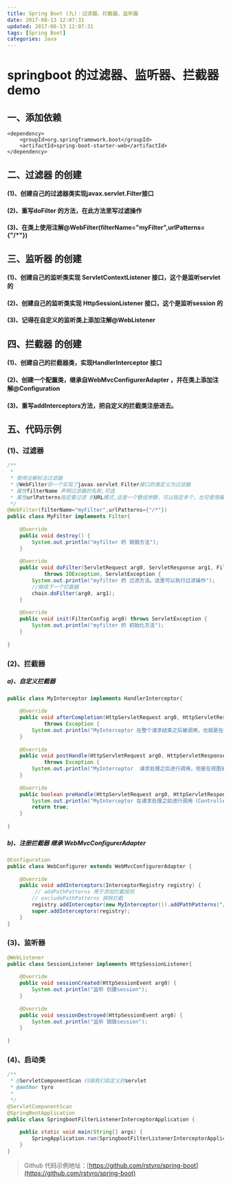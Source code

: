 ```yaml
---
title: Spring Boot (九)：过滤器、拦截器、监听器
date: 2017-08-13 12:07:31
updated: 2017-08-13 12:07:31
tags: [Spring Boot]
categories: Java
---
```

# springboot 的过滤器、监听器、拦截器 demo

## 一、添加依赖
```
<dependency>
    <groupId>org.springframework.boot</groupId>
    <artifactId>spring-boot-starter-web</artifactId>
</dependency>
```
## 二、过滤器 的创建
#### (1)、创建自己的过滤器类实现javax.servlet.Filter接口
#### (2)、重写doFilter 的方法，在此方法里写过滤操作
#### (3)、在类上使用注解@WebFilter(filterName="myFilter",urlPatterns={"/*"})

## 三、监听器 的创建
#### (1)、创建自己的监听类实现 ServletContextListener 接口，这个是监听servlet的
#### (2)、创建自己的监听类实现 HttpSessionListener 接口，这个是监听session 的
#### (3)、记得在自定义的监听类上添加注解@WebListener

## 四、拦截器 的创建
#### (1)、创建自己的拦截器类，实现HandlerInterceptor 接口
#### (2)、创建一个配置类，继承自WebMvcConfigurerAdapter ，并在类上添加注解@Configuration
#### (3)、重写addInterceptors方法，把自定义的拦截类注册进去。

## 五、代码示例
### (1)、过滤器
```java
/**
 * 
 * 使用注解标注过滤器
 * @WebFilter将一个实现了javax.servlet.Filter接口的类定义为过滤器
 * 属性filterName 声明过滤器的名称,可选
 * 属性urlPatterns指定要过滤 的URL模式,这是一个数组参数，可以指定多个。也可使用属性value来声明.(指定要过滤的URL模式是必选属性)
 */
@WebFilter(filterName="myFilter",urlPatterns={"/*"})
public class MyFilter implements Filter{
 
    @Override
    public void destroy() {
        System.out.println("myfilter 的 销毁方法");
    }
 
    @Override
    public void doFilter(ServletRequest arg0, ServletResponse arg1, FilterChain chain)
            throws IOException, ServletException {
        System.out.println("myfilter 的 过滤方法。这里可以执行过滤操作");
        //继续下一个拦截器
        chain.doFilter(arg0, arg1);
    }
 
    @Override
    public void init(FilterConfig arg0) throws ServletException {
        System.out.println("myfilter 的 初始化方法");
    }
 
}
```

### (2)、拦截器
##### a)、自定义拦截器
```java
public class MyInterceptor implements HandlerInterceptor{
 
    @Override
    public void afterCompletion(HttpServletRequest arg0, HttpServletResponse arg1, Object arg2, Exception arg3)
            throws Exception {
        System.out.println("MyInterceptor 在整个请求结束之后被调用，也就是在DispatcherServlet 渲染了对应的视图之后执行");
    }
 
    @Override
    public void postHandle(HttpServletRequest arg0, HttpServletResponse arg1, Object arg2, ModelAndView arg3)
            throws Exception {
        System.out.println("MyInterceptor  请求处理之后进行调用，但是在视图被渲染之前（Controller方法调用之后）");    
    }
 
    @Override
    public boolean preHandle(HttpServletRequest arg0, HttpServletResponse arg1, Object arg2) throws Exception {
        System.out.println("MyInterceptor 在请求处理之前进行调用（Controller方法调用之前）这里是拦截的操作");
        return true;
    }
 
}
```
##### b)、注册拦截器 继承 WebMvcConfigurerAdapter
```java
@Configuration
public class WebConfigurer extends WebMvcConfigurerAdapter {
 
    @Override
    public void addInterceptors(InterceptorRegistry registry) {
         // addPathPatterns 用于添加拦截规则
        // excludePathPatterns 排除拦截
        registry.addInterceptor(new MyInterceptor()).addPathPatterns("/**").excludePathPatterns("/login");
        super.addInterceptors(registry);
    }
}
```

### (3)、监听器
```java
@WebListener
public class SessionListener implements HttpSessionListener{
 
    @Override
    public void sessionCreated(HttpSessionEvent arg0) {
        System.out.println("监听 创建session");
    }
 
    @Override
    public void sessionDestroyed(HttpSessionEvent arg0) {
        System.out.println("监听 销毁session");
    }
 
}
```
### (4)、启动类
```java
/**
 * @ServletComponentScan 扫描我们自定义的servlet
 * @author tyro
 *
 */
@ServletComponentScan
@SpringBootApplication
public class SpringbootFilterListenerInterceptorApplication {
 
    public static void main(String[] args) {
        SpringApplication.run(SpringbootFilterListenerInterceptorApplication.class, args);
    }
}
```


> Github 代码示例地址：[https://github.com/rstyro/spring-boot](https://github.com/rstyro/spring-boot)